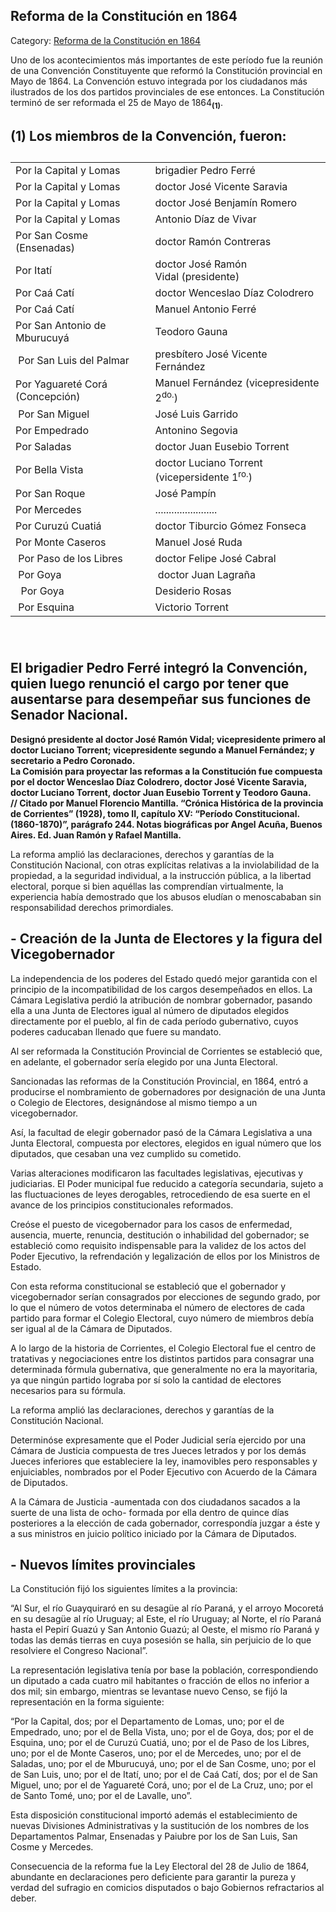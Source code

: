 ## Reforma de la Constitución en 1864

Category: [Reforma de la Constitución en 1864](http://descubrircorrientes.com.ar/2012/index.php/3418-historia-desde-1814-hasta-la-guerra-de-la-triple-alianza/de-lagrana-a-lopez-soto-1862-1868-corrientes-y-la-guerra-del-paraguay/manuel-ignacio-lagrana-labor-administrativa-de-1863-a-1865/reforma-de-la-constitucion-en-1864)

Uno de los acontecimientos más importantes de este período fue la reunión de una Convención Constituyente que reformó la Constitución provincial en Mayo de 1864. La Convención estuvo integrada por los ciudadanos más ilustrados de los dos partidos provinciales de ese entonces. La Constitución terminó de ser reformada el 25 de Mayo de 1864<sub><strong>(1)</strong></sub>.

## **(1)** **Los miembros de la Convención, fueron:**

## <table><tbody><tr><td><span>Por la Capital y Lomas</span></td><td><span>brigadier Pedro Ferré</span></td></tr><tr><td><span>Por la Capital y Lomas</span></td><td><span>doctor José Vicente Saravia</span></td></tr><tr><td><span>Por la Capital y Lomas</span></td><td><span>doctor José Benjamín Romero</span></td></tr><tr><td><span>Por la Capital y Lomas</span></td><td><span>Antonio Díaz de Vivar</span></td></tr><tr><td><span><span>Por San Cosme (Ensenadas)</span>&nbsp;</span></td><td><span><span>doctor Ramón Contreras</span>&nbsp;</span></td></tr><tr><td><span>Por Itatí</span>&nbsp;</td><td><span>doctor José Ramón Vidal</span>&nbsp;(presidente)</td></tr><tr><td><span>Por Caá Catí</span>&nbsp;</td><td><span>doctor Wenceslao Díaz Colodrero</span>&nbsp;</td></tr><tr><td><span>Por Caá Catí</span>&nbsp;</td><td><span>Manuel Antonio Ferré</span>&nbsp;</td></tr><tr><td><span>Por San Antonio de Mburucuyá</span>&nbsp;</td><td><span>Teodoro Gauna</span>&nbsp;</td></tr><tr><td>&nbsp;<span>Por San Luis del Palmar</span></td><td><span>presbítero José Vicente Fernández</span>&nbsp;</td></tr><tr><td><span>Por Yaguareté Corá (Concepción)</span>&nbsp;</td><td><span>Manuel Fernández (vicepresidente 2<sup>do.</sup>)</span>&nbsp;</td></tr><tr><td>&nbsp;<span>Por San Miguel</span></td><td><span>José Luis Garrido</span>&nbsp;</td></tr><tr><td><span>Por Empedrado</span>&nbsp;</td><td><span>Antonino Segovia</span>&nbsp;</td></tr><tr><td><span>Por Saladas</span>&nbsp;</td><td><span>doctor Juan Eusebio Torrent</span>&nbsp;</td></tr><tr><td><span>Por Bella Vista</span></td><td><span>doctor Luciano Torrent (vicepersidente 1<sup>ro.</sup>)</span></td></tr><tr><td><span>Por San Roque</span></td><td><span>José Pampín</span></td></tr><tr><td><span>Por Mercedes</span></td><td><span>.......................</span></td></tr><tr><td><span>Por Curuzú Cuatiá</span></td><td><span>doctor Tiburcio Gómez Fonseca</span></td></tr><tr><td><span>Por Monte Caseros</span></td><td><span>Manuel José Ruda</span></td></tr><tr><td><span>&nbsp;<span>Por Paso de los Libres</span></span></td><td><span><span>doctor Felipe José Cabral</span>&nbsp;</span></td></tr><tr><td>&nbsp;<span>Por Goya</span></td><td>&nbsp;<span>doctor Juan Lagraña</span></td></tr><tr><td><span>&nbsp; Por Goya</span>&nbsp;</td><td><span>Desiderio Rosas</span>&nbsp;</td></tr><tr><td>&nbsp;<span>Por Esquina</span></td><td><span>Victorio Torrent</span>&nbsp;</td></tr></tbody></table> 

## **El brigadier Pedro Ferré integró la Convención, quien luego renunció el cargo por tener que ausentarse para desempeñar sus funciones de Senador Nacional.**  
**Designó presidente al doctor José Ramón Vidal; vicepresidente primero al doctor Luciano Torrent; vicepresidente segundo a Manuel Fernández; y secretario a Pedro Coronado.**  
**La Comisión para proyectar las reformas a la Constitución fue compuesta por el doctor Wenceslao Díaz Colodrero, doctor José Vicente Saravia, doctor Luciano Torrent, doctor Juan Eusebio Torrent y Teodoro Gauna.**  
**// Citado por Manuel Florencio Mantilla. “Crónica Histórica de la provincia de Corrientes” (1928), tomo II, capítulo XV: “Período Constitucional. (1860-1870)”, parágrafo 244. Notas biográficas por Angel Acuña, Buenos Aires. Ed. Juan Ramón y Rafael Mantilla.**

La reforma amplió las declaraciones, derechos y garantías de la Constitución Nacional, con otras explícitas relativas a la inviolabilidad de la propiedad, a la seguridad individual, a la instrucción pública, a la libertad electoral, porque si bien aquéllas las comprendían virtualmente, la experiencia había demostrado que los abusos eludían o menoscababan sin responsabilidad derechos primordiales.

## \- **Creación de la Junta de Electores y la figura del Vicegobernador**

La independencia de los poderes del Estado quedó mejor garantida con el principio de la incompatibilidad de los cargos desempeñados en ellos. La Cámara Legislativa perdió la atribución de nombrar gobernador, pasando ella a una Junta de Electores igual al número de diputados elegidos directamente por el pueblo, al fin de cada período gubernativo, cuyos poderes caducaban llenado que fuere su mandato.

Al ser reformada la Constitución Provincial de Corrientes se estableció que, en adelante, el gobernador sería elegido por una Junta Electoral.

Sancionadas las reformas de la Constitución Provincial, en 1864, entró a producirse el nombramiento de gobernadores por designación de una Junta o Colegio de Electores, designándose al mismo tiempo a un vicegobernador.

Así, la facultad de elegir gobernador pasó de la Cámara Legislativa a una Junta Electoral, compuesta por electores, elegidos en igual número que los diputados, que cesaban una vez cumplido su cometido.

Varias alteraciones modificaron las facultades legislativas, ejecutivas y judiciarias. El Poder municipal fue reducido a categoría secundaria, sujeto a las fluctuaciones de leyes derogables, retrocediendo de esa suerte en el avance de los principios constitucionales reformados.

Creóse el puesto de vicegobernador para los casos de enfermedad, ausencia, muerte, renuncia, destitución o inhabilidad del gobernador; se estableció como requisito indispensable para la validez de los actos del Poder Ejecutivo, la refrendación y legalización de ellos por los Ministros de Estado.

Con esta reforma constitucional se estableció que el gobernador y vicegobernador serían consagrados por elecciones de segundo grado, por lo que el número de votos determinaba el número de electores de cada partido para formar el Colegio Electoral, cuyo número de miembros debía ser igual al de la Cámara de Diputados.

A lo largo de la historia de Corrientes, el Colegio Electoral fue el centro de tratativas y negociaciones entre los distintos partidos para consagrar una determinada fórmula gubernativa, que generalmente no era la mayoritaria, ya que ningún partido lograba por sí solo la cantidad de electores necesarios para su fórmula.

La reforma amplió las declaraciones, derechos y garantías de la Constitución Nacional.

Determinóse expresamente que el Poder Judicial sería ejercido por una Cámara de Justicia compuesta de tres Jueces letrados y por los demás Jueces inferiores que estableciere la ley, inamovibles pero responsables y enjuiciables, nombrados por el Poder Ejecutivo con Acuerdo de la Cámara de Diputados.

A la Cámara de Justicia -aumentada con dos ciudadanos sacados a la suerte de una lista de ocho- formada por ella dentro de quince días posteriores a la elección de cada gobernador, correspondía juzgar a éste y a sus ministros en juicio político iniciado por la Cámara de Diputados.

## **\- Nuevos límites provinciales**

La Constitución fijó los siguientes límites a la provincia:

“Al Sur, el río Guayquiraró en su desagüe al río Paraná, y el arroyo Mocoretá en su desagüe al río Uruguay; al Este, el río Uruguay; al Norte, el río Paraná hasta el Pepirí Guazú y San Antonio Guazú; al Oeste, el mismo río Paraná y todas las demás tierras en cuya posesión se halla, sin perjuicio de lo que resolviere el Congreso Nacional”.

La representación legislativa tenía por base la población, correspondiendo un diputado a cada cuatro mil habitantes o fracción de ellos no inferior a dos mil; sin embargo, mientras se levantase nuevo Censo, se fijó la representación en la forma siguiente:

“Por la Capital, dos; por el Departamento de Lomas, uno; por el de Empedrado, uno; por el de Bella Vista, uno; por el de Goya, dos; por el de Esquina, uno; por el de Curuzú Cuatiá, uno; por el de Paso de los Libres, uno; por el de Monte Caseros, uno; por el de Mercedes, uno; por el de Saladas, uno; por el de Mburucuyá, uno; por el de San Cosme, uno; por el de San Luis, uno; por el de Itatí, uno; por el de Caá Catí, dos; por el de San Miguel, uno; por el de Yaguareté Corá, uno; por el de La Cruz, uno; por el de Santo Tomé, uno; por el de Lavalle, uno”.

Esta disposición constitucional importó además el establecimiento de nuevas Divisiones Administrativas y la sustitución de los nombres de los Departamentos Palmar, Ensenadas y Paiubre por los de San Luis, San Cosme y Mercedes.

Consecuencia de la reforma fue la Ley Electoral del 28 de Julio de 1864, abundante en declaraciones pero deficiente para garantir la pureza y verdad del sufragio en comicios disputados o bajo Gobiernos refractarios al deber.